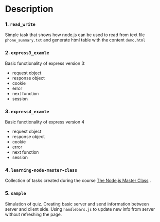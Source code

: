 Description
================

### 1. `read_write`

Simple task that shows how node.js can be used to read from text file `phone_summary.txt` and generate html table with the content `demo.html`

### 2. `express3_examle `

Basic functionality of express version 3:
 - request object
 - response object
 - cookie
 - error
 - next function
 - session


### 3. `express4_examle`

Basic functionality of express  version    4
 - request object
 - response object
 - cookie
 - error
 - next function
 - session

### 4. `learning-node-master-class`

Collection of tasks created during the course [The Node.js Master Class](https://pirple.thinkific.com/courses/the-nodejs-master-class) .

### 5. `sample`

Simulation of quiz. Creating basic server and send information between server and client side. Using `handlebars.js` to update new info from server without refreshing the page.
